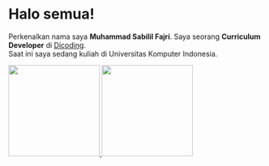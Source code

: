 # Halo semua! 

Perkenalkan nama saya **Muhammad Sabilil Fajri**.
Saya seorang **Curriculum Developer** di [Dicoding](https://www.dicoding.com/).  
Saat ini saya sedang kuliah di Universitas Komputer Indonesia.  

<p align="left">
<a href="https://github.com/gilangadhan">
  <img height="180em" src="https://github-readme-stats-eight-theta.vercel.app/api?username=gilangadhan&show_icons=true&theme=algolia&include_all_commits=true&count_private=true"/>
  <img height="180em" src="https://github-readme-stats-eight-theta.vercel.app/api/top-langs/?username=gilangadhan&layout=compact&langs_count=8&theme=algolia"/>
</a>
</p>

